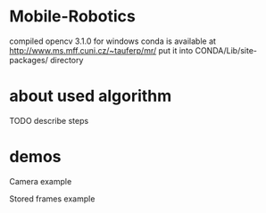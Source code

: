 # Mobile-Robotics

compiled opencv 3.1.0 for windows conda is available at http://www.ms.mff.cuni.cz/~tauferp/mr/
put it into CONDA/Lib/site-packages/ directory

# about used algorithm
TODO describe steps

# demos

Camera example

Stored frames example
